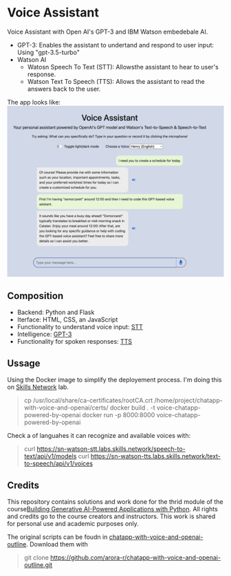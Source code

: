 # Voice Assistant
 Voice Assistant with Open AI's GPT-3 and IBM Watson embedebale AI. 

  - GPT-3: Enables the assistant to undertand and respond to user input: Using "gpt-3.5-turbo"
  - Watson AI
    - Watosn Speech To Text (STT): Allowsthe  assistant to hear to user's response.
    - Watson Text To Speech (TTS): Allows the assistant to read the answers back to the user.

The app looks like:
![Voice Assistant](https://github.com/MartinezAgullo/GenAI_3_VoiceAssistant/blob/main/tmp/Voice-lightmode.png)

<!-- <img src="https://github.com/MartinezAgullo/GenAI_3_VoiceAssistant/tree/main/tmp/Voice-lightmode.png" alt="Voice Assistant" width="600"/>-->





## Composition

  - Backend: Python and Flask
  - Iterface: HTML, CSS, an JavaScript
  - Functionality to understand voice input: [STT](https://www.ibm.com/products/speech-to-text#:~:text=IBM%20Watson%C2%AE%20Speech%20to,agent%20assistance%20and%20speech%20analytics.)
  - Intelligence: [GPT-3](https://openai.com/index/gpt-3-apps/)
  - Functionality for spoken responses: [TTS](https://www.ibm.com/products/text-to-speech)

## Ussage

<!-- > pip install -r requirements.txt -->

Using the Docker image to simplify the deployement process. I'm doing this on [Skills Network](https://skills.network/) lab.
> cp /usr/local/share/ca-certificates/rootCA.crt /home/project/chatapp-with-voice-and-openai/certs/
> docker build . -t voice-chatapp-powered-by-openai
> docker run -p 8000:8000 voice-chatapp-powered-by-openai


Check a of languahes it can recognize and available voices with:
> curl https://sn-watson-stt.labs.skills.network/speech-to-text/api/v1/models
> curl https://sn-watson-tts.labs.skills.network/text-to-speech/api/v1/voices


## Credits
This repository contains solutions and work done for the thrid module of the course[Building Generative AI-Powered Applications with Python](https://www.coursera.org/learn/building-gen-ai-powered-applications). All rights and credits go to the course creators and instructors. This work is shared for personal use and academic purposes only.

The original scripts can be foudn in [chatapp-with-voice-and-openai-outline](https://github.com/arora-r/chatapp-with-voice-and-openai-outline.git). Download them with

> git clone https://github.com/arora-r/chatapp-with-voice-and-openai-outline.git